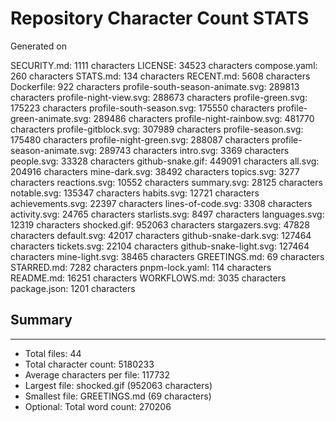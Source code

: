 # Repository Character Count STATS
Generated on 

SECURITY.md: 1111 characters
LICENSE: 34523 characters
compose.yaml: 260 characters
STATS.md: 134 characters
RECENT.md: 5608 characters
Dockerfile: 922 characters
profile-south-season-animate.svg: 289813 characters
profile-night-view.svg: 288673 characters
profile-green.svg: 175223 characters
profile-south-season.svg: 175550 characters
profile-green-animate.svg: 289486 characters
profile-night-rainbow.svg: 481770 characters
profile-gitblock.svg: 307989 characters
profile-season.svg: 175480 characters
profile-night-green.svg: 288087 characters
profile-season-animate.svg: 289743 characters
intro.svg: 3369 characters
people.svg: 33328 characters
github-snake.gif: 449091 characters
all.svg: 204916 characters
mine-dark.svg: 38492 characters
topics.svg: 3277 characters
reactions.svg: 10552 characters
summary.svg: 28125 characters
notable.svg: 135347 characters
habits.svg: 12721 characters
achievements.svg: 22397 characters
lines-of-code.svg: 3308 characters
activity.svg: 24765 characters
starlists.svg: 8497 characters
languages.svg: 12319 characters
shocked.gif: 952063 characters
stargazers.svg: 47828 characters
default.svg: 42017 characters
github-snake-dark.svg: 127464 characters
tickets.svg: 22104 characters
github-snake-light.svg: 127464 characters
mine-light.svg: 38465 characters
GREETINGS.md: 69 characters
STARRED.md: 7282 characters
pnpm-lock.yaml: 114 characters
README.md: 16251 characters
WORKFLOWS.md: 3035 characters
package.json: 1201 characters

## Summary
---
- Total files: 44
- Total character count: 5180233
- Average characters per file: 117732
- Largest file: shocked.gif (952063 characters)
- Smallest file: GREETINGS.md (69 characters)
- Optional: Total word count: 270206
